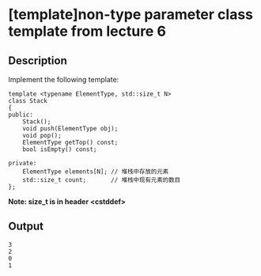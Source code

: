 # [template]non-type parameter class template from lecture 6

## Description
Implement the following template:
```
template <typename ElementType, std::size_t N>
class Stack
{
public:
    Stack();
    void push(ElementType obj);
    void pop();
    ElementType getTop() const;
    bool isEmpty() const;

private:
    ElementType elements[N]; // 堆栈中存放的元素
    std::size_t count;       // 堆栈中现有元素的数目
};
```
**Note: size_t is in header <cstddef\>**
## Output
```
3
2
0
1

```